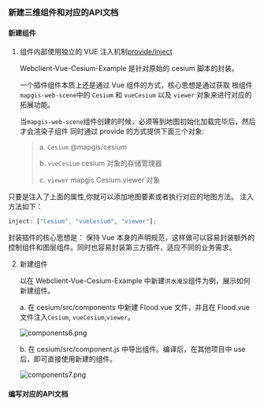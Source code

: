 ### 新建三维组件和对应的API文档

#### 新建组件

1. 组件内部使用独立的 VUE 注入机制[provide/inject](https://vuejs.org/v2/api/#provide-inject)

   Webclient-Vue-Cesium-Example 是针对原始的 cesium 脚本的封装。

   一个插件组件本质上还是通过 Vue 组件的方式，核心思想是通过获取 根组件`mapgis-web-scene`中的 `Cesium` 和 `vueCesium` 以及 `viewer` 对象来进行对应的拓展功能。

   当`mapgis-web-scene`组件创建的时候，必须等到地图初始化加载完毕后，然后才会渲染子组件 同时通过 provide 的方式提供下面三个对象:

   > a. `Cesium` @mapgis/cesium
   >
   > b. `vueCesium` cesium 对象的存储管理器
   >
   > c. `viewer` mapgis Cesium.viewer 对象

只要是注入了上面的属性,你就可以添加地图要素或者执行对应的地图方法。 注入方法如下：

```js
inject: ["Cesium", "vueCesium", "viewer"];
```

封装插件的核心思想是： 保持 Vue 本身的声明规范，这样做可以容易封装额外的控制组件和图层组件。同时也容易封装第三方插件，适应不同的业务需求。

2. 新建组件

   以在 Webclient-Vue-Cesium-Example 中新建`洪水淹没`组件为例，展示如何新建组件。

   a. 在 cesium/src/components 中新建 Flood.vue 文件，并且在 Flood.vue 文件注入`Cesium`, `vueCesium`,`viewer`。

   ![components6.png](D:\3onemapantd\frame\webclient-vue-frame\docs\images\component6.png)

   b. 在 cesium/src/component.js 中导出组件。编译后，在其他项目中 use 后，即可直接使用新建的组件。

   ![components7.png](D:\3onemapantd\frame\webclient-vue-frame\docs\images\component7.png)

#### 编写对应的API文档